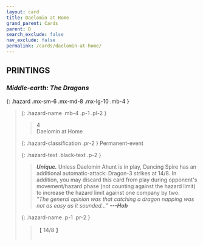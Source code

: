 ```yaml
---
layout: card
title: Daelomin at Home
grand_parent: Cards
parent: D
search_exclude: false
nav_exclude: false
permalink: /cards/daelomin-at-home/
---
```


## PRINTINGS


### _Middle-earth: The Dragons_

{: .hazard .mx-sm-6 .mx-md-8 .mx-lg-10 .mb-4 }
> {: .hazard-name .mb-4 .p-1 .pl-2 }
> > <div class="hazard-mp">4</div>
> > <div class="card-name">Daelomin at Home</div>
>
> {: .hazard-classification .pr-2 }
> Permanent-event
>
> {: .hazard-text .black-text .p-2 }
> > _**Unique.**_ Unless Daelomin Ahunt is in play, Dancing Spire has an additional automatic-attack: Dragon-3 strikes at 14/8. In addition, you may discard this card from play during opponent's movement/hazard phase (not counting against the hazard limit) to increase the hazard limit against one company by two. <br>_"The general opinion was that catching a dragon napping was not as easy as it sounded...”_ ***---&#65279;Hob*** 
>
> {: .hazard-name .p-1 .pr-2 }
> > <div class="card-shield">【 14/8 】</div>
> > <div class="card-corruption">&nbsp;</div>
